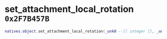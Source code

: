 # set_attachment_local_rotation `0x2F7B457B`

```lua
natives.object.set_attachment_local_rotation(_unk0 --[[ integer ]], _unk1 --[[ integer ]], _unk2 --[[ integer ]], _unk3 --[[ integer ]])
```